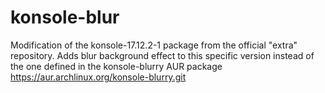 konsole-blur
====

Modification of the konsole-17.12.2-1 package from the official "extra" repository.
Adds blur background effect to this specific version instead of the one defined in the konsole-blurry AUR package
https://aur.archlinux.org/konsole-blurry.git
